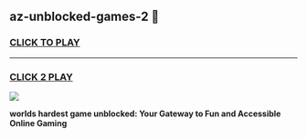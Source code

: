 
## az-unblocked-games-2 👋
<h3>
<a href="https://premium.freeplayer.one?title=az-unblocked-games-2&ref=14F">CLICK TO PLAY</a></h3>
<hr>

<h3>
<a href="https://premium.freeplayer.one?title=az-unblocked-games-2&ref=14F">CLICK 2 PLAY</a>
  
</h3>

<a href="https://premium.freeplayer.one?title=az-unblocked-games-2&ref=12F/"><img src="https://clearcache.store/games.png"></a>


**worlds hardest game unblocked: Your Gateway to Fun and Accessible Online Gaming**
